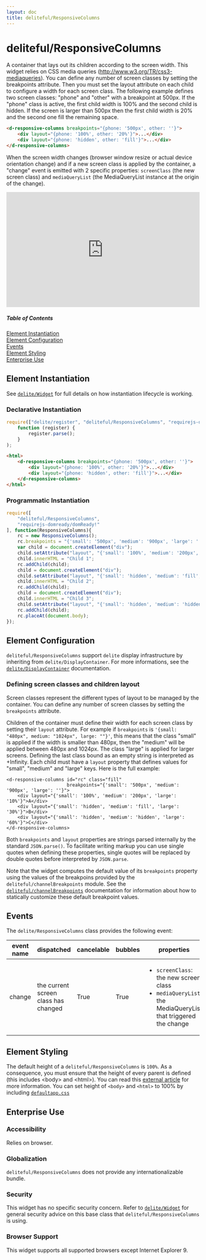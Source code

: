 ```yaml
---
layout: doc
title: deliteful/ResponsiveColumns
---
```


# deliteful/ResponsiveColumns

A container that lays out its children according to the screen width. This widget relies on CSS media queries (http://www.w3.org/TR/css3-mediaqueries). You can define any number of screen classes by setting the breakpoints attribute. Then you must set the layout attribute on each child to configure a width for each screen class.
The following example defines two screen classes: "phone" and "other" with a breakpoint at 500px. If the "phone" class is active, the first child width is 100% and the second child is hidden. If the screen is larger than 500px then the first child width is 20% and the second one fill the remaining space.
```html
<d-responsive-columns breakpoints="{phone: '500px', other: ''}">
    <div layout="{phone: '100%', other: '20%'}">...</div>
    <div layout="{phone: 'hidden', other: 'fill'}">...</div>
</d-responsive-columns>
```
When the screen width changes (browser window resize or actual device orientation change) and if a new screen class is applied by the container, a "change" event is emitted with 2 specific properties: `screenClass` (the new screen class) and `mediaQueryList` (the MediaQueryList instance at the origin of the change).

<iframe width="100%" height="300" allowfullscreen="allowfullscreen" frameborder="0" 
src="http://jsfiddle.net/ibmjs/t3tbt7qt/embedded/result,html,css,js">
<a href="http://jsfiddle.net/ibmjs/t3tbt7qt/">checkout the sample on JSFiddle</a></iframe>

##### Table of Contents
[Element Instantiation](#instantiation)  
[Element Configuration](#configuration)  
[Events](#events)  
[Element Styling](#styling)  
[Enterprise Use](#enterprise)  

<a name="instantiation"></a>
## Element Instantiation

See [`delite/Widget`](/delite/docs/master/Widget.html) for full details on how instantiation lifecycle is working.

### Declarative Instantiation

```js
require(["delite/register", "deliteful/ResponsiveColumns", "requirejs-domready/domReady!"],
	function (register) {
  		register.parse();
	}
);
```

```html
<html>
	<d-responsive-columns breakpoints="{phone: '500px', other: ''}">
		<div layout="{phone: '100%', other: '20%'}">...</div>
		<div layout="{phone: 'hidden', other: 'fill'}">...</div>
	</d-responsive-columns>
</html>
```

### Programmatic Instantiation

```js
require([
	"deliteful/ResponsiveColumns",
	"requirejs-domready/domReady!"
], function(ResponsiveColumns){
	rc = new ResponsiveColumns();
	rc.breakpoints = "{'small': '500px', 'medium': '900px', 'large': ''}";
	var child = document.createElement("div");
	child.setAttribute("layout", "{'small': '100%', 'medium': '200px', 'large': '10%'}");
	child.innerHTML = "Child 1";
	rc.addChild(child);
	child = document.createElement("div");
	child.setAttribute("layout", "{'small': 'hidden', 'medium': 'fill', 'large': '30%'}");
	child.innerHTML = "Child 2";
	rc.addChild(child);
	child = document.createElement("div");
	child.innerHTML = "Child 3";
	child.setAttribute("layout", "{'small': 'hidden', 'medium': 'hidden', 'large': '60%'}");
	rc.addChild(child);
	rc.placeAt(document.body);
});
```

<a name="configuration"></a>
## Element Configuration

`deliteful/ResponsiveColumns` support `delite` display infrastructure by inheriting from `delite/DisplayContainer`. 
For more informations, see the [`delite/DisplayContainer`](/delite/docs/master/DisplayContainer.html) documentation.

### Defining screen classes and children layout

Screen classes represent the different types of layout to be managed by the container. You can define any number of screen classes by setting the `breakpoints` attribute. 

Children of the container must define their width for each screen class by setting their `layout` attribute.
For example if `breakpoints` is `'{small: "480px", medium: "1024px", large: ""}'`, this means that the class "small" is applied if the width is smaller than 480px, then the "medium" will be applied between 480px and 1024px. The class "large" is applied for larger screens. Defining the last class bound as an empty string is interpreted as +Infinity.
Each child must have a `layout` property that defines values for "small", "medium" and "large" keys. Here is the full example:
```
<d-responsive-columns id="rc" class="fill"
					  breakpoints="{'small': '500px', 'medium': '900px', 'large': ''}">
	<div layout="{'small': '100%', 'medium': '200px', 'large': '10%'}">A</div>
	<div layout="{'small': 'hidden', 'medium': 'fill', 'large': '30%'}">B</div>
	<div layout="{'small': 'hidden', 'medium': 'hidden', 'large': '60%'}">C</div>
</d-responsive-columns>
```

Both `breakpoints` and `layout` properties are strings parsed internally by the standard `JSON.parse()`. To facilitate writing markup you can use single quotes when defining these properties, single quotes will be replaced by double quotes before interpreted by `JSON.parse`.

Note that the widget computes the default value of its `breakpoints` property using the 
values of the breakpoins provided by the `deliteful/channelBreakpoints` module. 
See the [`deliteful/channelBreakpoints`](./channelBreakpoints.html) documentation
for information about how to statically customize these default breakpoint values.

<a name="events"></a>
## Events

The `delite/ResponsiveColumns` class provides the following event:

|event name|dispatched|cancelable|bubbles|properties|
|----------|----------|----------|-------|----------|
|change|the current screen class has changed|True|True|<ul><li>`screenClass`: the new screen class</li><li>`mediaQueryList`: the MediaQueryList that triggered the change</li></ul>|
 

<a name="styling"></a>
## Element Styling

The default height of a `deliteful/ResponsiveColumns` is ``100%``. As a consequence, you must ensure that the height of every parent is defined (this includes \<body> and \<html>). You can read this [external article](http://webdesign.about.com/od/csstutorials/f/set-css-height-100-percent.htm) for more information. 
You can set height of `<body>` and `<html>` to 100% by including [`defaultapp.css`](/delite/docs/master/defaultapp.html) 

<a name="enterprise"></a>
## Enterprise Use

### Accessibility

Relies on browser.

### Globalization

`deliteful/ResponsiveColumns` does not provide any internationalizable bundle.

### Security

This widget has no specific security concern. Refer to [`delite/Widget`](/delite/docs/master/Widget.html) for general security advice on this base class that `deliteful/ResponsiveColumns` is using.

### Browser Support

This widget supports all supported browsers except Internet Explorer 9.
